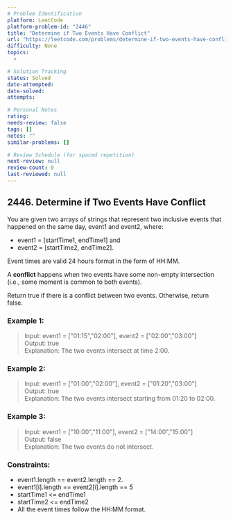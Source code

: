 ```yaml
---
# Problem Identification
platform: LeetCode
platform-problem-id: "2446"
title: "Determine if Two Events Have Conflict"
url: "https://leetcode.com/problems/determine-if-two-events-have-conflict/"
difficulty: None
topics:
  -

# Solution Tracking
status: Solved
date-attempted:
date-solved:
attempts:

# Personal Notes
rating:
needs-review: false
tags: []
notes: ""
similar-problems: []

# Review Schedule (for spaced repetition)
next-review: null
review-count: 0
last-reviewed: null
---
```


## 2446. Determine if Two Events Have Conflict

You are given two arrays of strings that represent two inclusive events that happened on the same day, event1 and event2, where:

- event1 = [startTime1, endTime1] and
- event2 = [startTime2, endTime2].

Event times are valid 24 hours format in the form of HH:MM.

A **conflict** happens when two events have some non-empty intersection (i.e., some moment is common to both events).

Return true if there is a conflict between two events. Otherwise, return false.

### Example 1:

> Input: event1 = ["01:15","02:00"], event2 = ["02:00","03:00"]<br/>
> Output: true<br/>
> Explanation: The two events intersect at time 2:00.

### Example 2:

> Input: event1 = ["01:00","02:00"], event2 = ["01:20","03:00"]<br/>
> Output: true<br/>
> Explanation: The two events intersect starting from 01:20 to 02:00.

### Example 3:

> Input: event1 = ["10:00","11:00"], event2 = ["14:00","15:00"]<br/>
> Output: false<br/>
> Explanation: The two events do not intersect.

### Constraints:

- event1.length == event2.length == 2.
- event1[i].length == event2[i].length == 5
- startTime1 <= endTime1
- startTime2 <= endTime2
- All the event times follow the HH:MM format.
